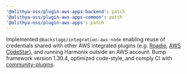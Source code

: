 ```yaml
---
'@alithya-oss/plugin-aws-apps-backend': patch
'@alithya-oss/plugin-aws-apps-common': patch
'@alithya-oss/plugin-aws-apps': patch
---
```


Implemented `@backstage/integration-aws-node` enabling reuse of credentials shared with other AWS integrated plugins 
(e.g. [Roadie](https://github.com/RoadieHQ/roadie-backstage-plugins/tree/main/plugins/backend/catalog-backend-module-aws), [AWS CodeStar](https://github.com/awslabs/backstage-plugins-for-aws)),
and running Harmonix outside an AWS account. Bump framework version 1.30.4, optimized code-style, and comply CI
with [community-plugins](https://github.com/backstage/community-plugins).
